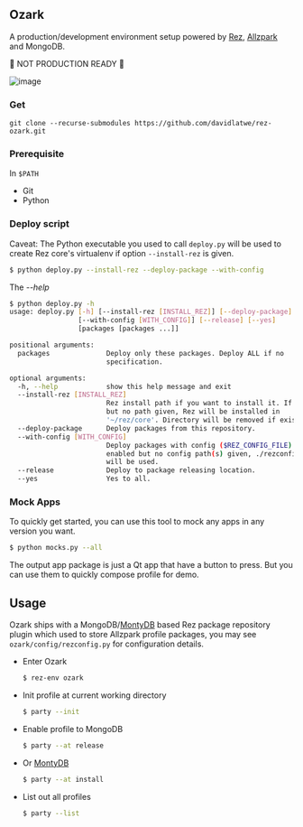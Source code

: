 
## Ozark

A production/development environment setup powered by [Rez](https://github.com/nerdvegas/rez), [Allzpark](https://github.com/mottosso/allzpark) and MongoDB.

🚧 NOT PRODUCTION READY 🚧 


![image](https://user-images.githubusercontent.com/3357009/90910495-fb4a2380-e409-11ea-9e92-0d004aeddd4c.png)


### Get

```
git clone --recurse-submodules https://github.com/davidlatwe/rez-ozark.git
```

### Prerequisite

In `$PATH`
* Git
* Python

### Deploy script

Caveat: The Python executable you used to call `deploy.py` will be used to create Rez core's virtualenv if option `--install-rez` is given.

```bash
$ python deploy.py --install-rez --deploy-package --with-config
```

The *--help*
```bash
$ python deploy.py -h
usage: deploy.py [-h] [--install-rez [INSTALL_REZ]] [--deploy-package]
                 [--with-config [WITH_CONFIG]] [--release] [--yes]
                 [packages [packages ...]]

positional arguments:
  packages              Deploy only these packages. Deploy ALL if no
                        specification.

optional arguments:
  -h, --help            show this help message and exit
  --install-rez [INSTALL_REZ]
                        Rez install path if you want to install it. If enabled
                        but no path given, Rez will be installed in
                        '~/rez/core'. Directory will be removed if exists.
  --deploy-package      Deploy packages from this repository.
  --with-config [WITH_CONFIG]
                        Deploy packages with config ($REZ_CONFIG_FILE). If
                        enabled but no config path(s) given, ./rezconfig.py
                        will be used.
  --release             Deploy to package releasing location.
  --yes                 Yes to all.


```

### Mock Apps

To quickly get started, you can use this tool to mock any apps in any version you want.

```bash
$ python mocks.py --all
```

The output app package is just a Qt app that have a button to press. But you can use them to quickly compose profile for demo.


## Usage

Ozark ships with a MongoDB/[MontyDB](https://github.com/davidlatwe/montydb) based Rez package repository plugin which used to store Allzpark profile packages, you may see `ozark/config/rezconfig.py` for configuration details.

* Enter Ozark

    ```bash
    $ rez-env ozark
    ```

* Init profile at current working directory

    ```bash
    $ party --init
    ```

* Enable profile to MongoDB

    ```bash
    $ party --at release
    ```
    
* Or [MontyDB](https://github.com/davidlatwe/montydb)
    
    ```bash
    $ party --at install
    ```

* List out all profiles

    ```bash
    $ party --list
    ```
